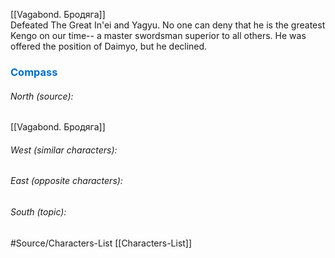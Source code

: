 [[Vagabond. Бродяга]]  
Defeated The Great In'ei and Yagyu.
No one can deny that he is the greatest Kengo on our time-- a master swordsman superior to all others. He was offered the position of Daimyo, but he declined.





### <span style="color:#0070c0">Compass</span>
###### North (source):
[[Vagabond. Бродяга]]

###### West (similar characters):


###### East (opposite characters):


###### South (topic):



#Source/Characters-List [[Characters-List]]

